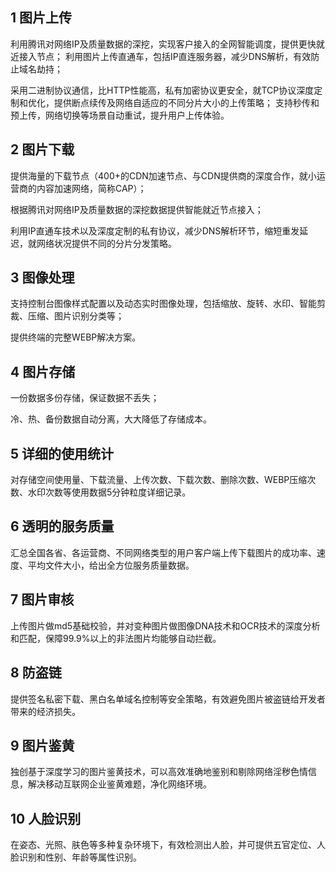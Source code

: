 ## 1	图片上传

利用腾讯对网络IP及质量数据的深挖，实现客户接入的全网智能调度，提供更快就近接入节点；
利用图片上传直通车，包括IP直连服务器，减少DNS解析，有效防止域名劫持；

采用二进制协议通信，比HTTP性能高，私有加密协议更安全，就TCP协议深度定制和优化，提供断点续传及网络自适应的不同分片大小的上传策略；
支持秒传和预上传，网络切换等场景自动重试，提升用户上传体验。

## 2	图片下载

提供海量的下载节点（400+的CDN加速节点、与CDN提供商的深度合作，就小运营商的内容加速网络，简称CAP）；

根据腾讯对网络IP及质量数据的深挖数据提供智能就近节点接入；

利用IP直通车技术以及深度定制的私有协议，减少DNS解析环节，缩短重发延迟，就网络状况提供不同的分片分发策略。

## 3	图像处理

支持控制台图像样式配置以及动态实时图像处理，包括缩放、旋转、水印、智能剪裁、压缩、图片识别分类等；

提供终端的完整WEBP解决方案。

## 4	图片存储

一份数据多份存储，保证数据不丢失；

冷、热、备份数据自动分离，大大降低了存储成本。

## 5	详细的使用统计

对存储空间使用量、下载流量、上传次数、下载次数、删除次数、WEBP压缩次数、水印次数等使用数据5分钟粒度详细记录。

## 6	透明的服务质量

汇总全国各省、各运营商、不同网络类型的用户客户端上传下载图片的成功率、速度、平均文件大小，给出全方位服务质量数据。

## 7	图片审核

上传图片做md5基础校验，并对变种图片做图像DNA技术和OCR技术的深度分析和匹配，保障99.9%以上的非法图片均能够自动拦截。

## 8	防盗链

提供签名私密下载、黑白名单域名控制等安全策略，有效避免图片被盗链给开发者带来的经济损失。

## 9	图片鉴黄

独创基于深度学习的图片鉴黄技术，可以高效准确地鉴别和剔除网络淫秽色情信息，解决移动互联网企业鉴黄难题，净化网络环境。

## 10	人脸识别

在姿态、光照、肤色等多种复杂环境下，有效检测出人脸，并可提供五官定位、人脸识别和性别、年龄等属性识别。